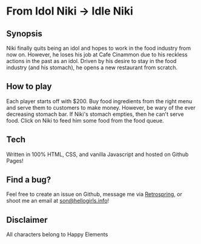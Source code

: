 # From Idol Niki -> Idle Niki

## Synopsis
Niki finally quits being an idol and hopes to work in the food industry from now on. However, he loses his job at Cafe Cinammon due to his reckless actions in the past as an idol. Driven by his desire to stay in the food industry (and his stomach), he opens a new restaurant from scratch.

## How to play
Each player starts off with $200. Buy food ingredients from the right menu and serve them to customers to make money. However, be wary of the ever decreasing stomach bar. If Niki's stomach empties, then he can't serve food. Click on Niki to feed him some food from the food queue.

## Tech
Written in 100% HTML, CSS, and vanilla Javascript and hosted on Github Pages!

## Find a bug?
Feel free to create an issue on Github, message me via [Retrospring](https://retrospring.net/@hellogirls), or shoot me an email at son@hellogirls.info!

## Disclaimer
All characters belong to Happy Elements